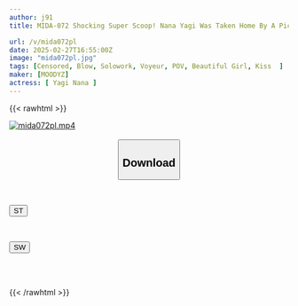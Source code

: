 ```yaml
---
author: j91
title: MIDA-072 Shocking Super Scoop! Nana Yagi Was Taken Home By A Pick-up Artist In A Honey Trap. The Hidden Camera Scandal Video Is Released As An AV! Private SEX Naked Special

url: /v/mida072pl
date: 2025-02-27T16:55:00Z
image: "mida072pl.jpg"
tags: [Censored, Blow, Solowork, Voyeur, POV, Beautiful Girl, Kiss	]
maker: [MOODYZ]
actress: [ Yagi Nana ]
---
```



{{< rawhtml >}}

<div class="video" data-videoid="W6Odb726aeCbOP1">
    <a href="javascript:;">
        <img src="/v/mida072pl/mida072pl.jpg" width="WIDTH" height="HEIGHT" alt="mida072pl.mp4" loading="lazy">
    </a>
</div>

<script type="text/javascript" src="https://j91.asia/asset/on-demand-st.js"></script>

<br>
  <link rel="stylesheet" href="https://j91.asia/asset/bs5.css">
  
  <center>
  <button class="btn btn-primary" type="button" data-bs-toggle="collapse" data-bs-target=".multi-collapse" aria-expanded="false" aria-controls="multiCollapseExample1 multiCollapseExample2"><h2>Download</h2></button></center>
</p>
<div class="row">
  <div class="col">
    <div class="collapse multi-collapse" id="multiCollapseExample1">
      <div class="card card-body">
	      	      <br>
<div class="buttons">  
<p><a href="/v/mida072pl/st.html" target="_blank"><button class="btn-hover color-3"><i class="fa fa-download"></i> ST</button></a></p></div>
    </div>
  </div>
</div>
  <div class="col">
    <div class="collapse multi-collapse" id="multiCollapseExample2">
      <div class="card card-body">
	      <br>
<div class="buttons">
<p><a href="/v/mida072pl/sw.html" target="_blank"><button class="btn-hover color-2"><i class="fa fa-download"></i> SW</button></a></p></div>
<br><br>
      </div>
    </div>
  </div>
</div>

{{< /rawhtml >}}
